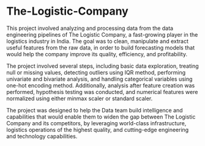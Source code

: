 # The-Logistic-Company

This project involved analyzing and processing data from the data engineering pipelines of The Logistic Company, a fast-growing player in the logistics industry in India. The goal was to clean, manipulate and extract useful features from the raw data, in order to build forecasting models that would help the company improve its quality, efficiency, and profitability.

The project involved several steps, including basic data exploration, treating null or missing values, detecting outliers using IQR method, performing univariate and bivariate analysis, and handling categorical variables using one-hot encoding method. Additionally, analysis after feature creation was performed, hypothesis testing was conducted, and numerical features were normalized using either minmax scaler or standard scaler.

The project was designed to help the Data team build intelligence and capabilities that would enable them to widen the gap between The Logistic Company and its competitors, by leveraging world-class infrastructure, logistics operations of the highest quality, and cutting-edge engineering and technology capabilities.
